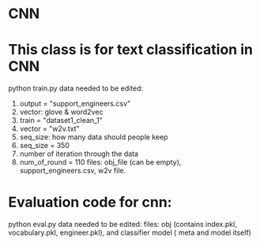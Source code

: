 # CNN



# This class is for text classification in CNN
python train.py
data needed to be edited:
1. output = "support_engineers.csv"
2. vector: glove & word2vec
3. train = "dataset1_clean_1"
4. vector = "w2v.txt"
5. seq_size: how many data should people keep
6. seq_size = 350
7. number of iteration through the data
8. num_of_round = 110
files: obj_file (can be empty), support_engineers.csv, w2v file.

# Evaluation code for cnn:
python eval.py
data needed to be edited:
files: obj (contains index.pkl, vocabulary.pkl, engineer.pkl), and classifier model ( meta and model itself)
